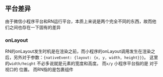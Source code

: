 ## 平台差异
由于微信小程序平台和RN运行平台，本质上来说是两个完全不同的东西，故而他们之间也存在一下固有的差异

### onLayout
RN的onLayout发生时机是在渲染之前，而小程序的onLayout调用发生在渲染之后，另外对于参数：`{nativeEvent: {layout: {x, y, width, height}}}`。
这里的`width/height` 不必多说就是元素的宽度和高度。 而`x/y` 小程序平台指的是 对于视口的 位置。 而RN指的是包裹组件


